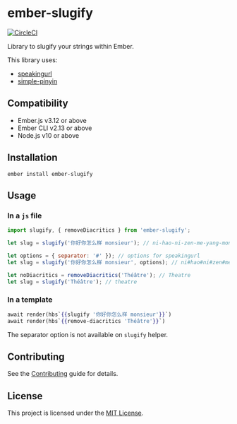 # ember-slugify

[![CircleCI](https://circleci.com/gh/peopledoc/ember-slugify.svg?style=shield&circle-token=106b80d7153b94e6ee96541d1647d8e3984862cd)](https://circleci.com/gh/peopledoc/ember-slugify)

Library to slugify your strings within Ember.

This library uses:

- [speakingurl](https://pid.github.io/speakingurl/)
- [simple-pinyin](https://github.com/xuqingkuang/simple-pinyin)


## Compatibility

* Ember.js v3.12 or above
* Ember CLI v2.13 or above
* Node.js v10 or above

## Installation

```
ember install ember-slugify
```

## Usage

### In a `js` file

```js
import slugify, { removeDiacritics } from 'ember-slugify';

let slug = slugify('你好你怎么样 monsieur'); // ni-hao-ni-zen-me-yang-monsieur

let options = { separator: '#' }); // options for speakingurl
let slug = slugify('你好你怎么样 monsieur', options); // ni#hao#ni#zen#me#yang#monsieur

let noDiacritics = removeDiacritics('Théâtre'); // Theatre
let slug = slugify('Théâtre'); // theatre
```

### In a template

```hbs
await render(hbs`{{slugify '你好你怎么样 monsieur'}}`)
await render(hbs`{{remove-diacritics 'Théâtre'}}`)
```

The separator option is not available on `slugify` helper.

## Contributing

See the [Contributing](CONTRIBUTING.md) guide for details.

## License

This project is licensed under the [MIT License](LICENSE.md).

